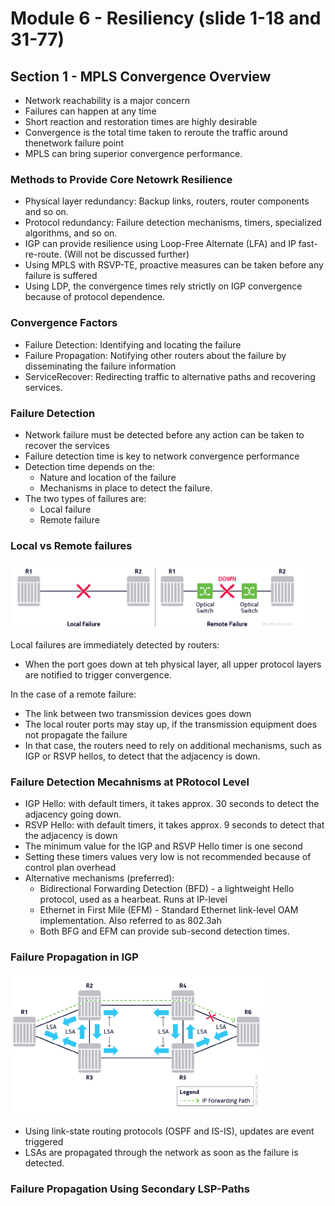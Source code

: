 # Module 6 - Resiliency (slide 1-18 and 31-77)

## Section 1 - MPLS Convergence Overview

- Network reachability is a major concern 
- Failures can happen at any time
- Short reaction and restoration times are highly desirable 
- Convergence is the total time taken to reroute the traffic around thenetwork failure point 
- MPLS can bring superior convergence performance.

### Methods to Provide Core Netowrk Resilience

- Physical layer redundancy: Backup links, routers, router components and so on.
- Protocol redundancy: Failure detection mechanisms, timers, specialized algorithms, and so on.
- IGP can provide resilience using Loop-Free Alternate (LFA) and IP fast-re-route. (Will not be discussed further)
- Using MPLS with RSVP-TE, proactive measures can be taken before any failure is suffered
- Using LDP, the convergence times rely strictly on IGP convergence because of protocol dependence.

### Convergence Factors

- Failure Detection: Identifying and locating the failure
- Failure Propagation: Notifying other routers about the failure by disseminating the failure information
- ServiceRecover: Redirecting traffic to alternative paths and recovering services.

### Failure Detection
- Network failure must be detected before any action can be taken to recover the services
- Failure detection time is key to network convergence performance
- Detection time depends on the:
  - Nature and location of the failure
  - Mechanisms in place to detect the failure.
- The two types of failures are:
  - Local failure
  - Remote failure

### Local vs Remote failures

![img](img/1.png)

Local failures are immediately detected by routers:
  - When the port goes down at teh physical layer, all upper protocol layers are notified to trigger convergence.

In the case of a remote failure:
  - The link between two transmission devices goes down
  - The local router ports may stay up, if the transmission equipment does not propagate the failure
  - In that case, the routers need to rely on additional mechanisms, such as IGP or RSVP hellos, to detect that the adjacency is down.

### Failure Detection Mecahnisms at PRotocol Level

- IGP Hello: with default timers, it takes approx. 30 seconds to detect the adjacency going down.
- RSVP Hello: with default timers, it takes approx. 9 seconds to detect that the adjacency is down
- The minimum value for the IGP and RSVP Hello timer is one second
- Setting these timers values very low is not recommended because of control plan overhead
- Alternative mechanisms (preferred):
  - Bidirectional Forwarding Detection (BFD) - a lightweight Hello protocol, used as a hearbeat. Runs at IP-level
  - Ethernet in First Mile (EFM) - Standard Ethernet link-level OAM implementation. Also referred to as 802.3ah
  - Both BFG and EFM can provide sub-second detection times.


### Failure Propagation in IGP

![img](img/2.png)

- Using link-state routing protocols (OSPF and IS-IS), updates are event triggered
- LSAs are propagated through the network as soon as the failure is detected.

### Failure Propagation Using Secondary LSP-Paths

